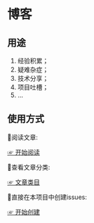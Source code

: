 # 博客

## 用途

1. 经验积累；
2. 疑难杂症；
3. 技术分享；
4. 项目吐槽；
5. ...

## 使用方式

🧶阅读文章:

[☞ 开始阅读](https://github.com/front-end-pigs/blog/issues)

🧶查看文章分类:

[☞ 文章类目](https://github.com/front-end-pigs/blog/labels)

🧶直接在本项目中创建issues:

[☞ 开始创建](https://github.com/front-end-pigs/blog/issues/new)
